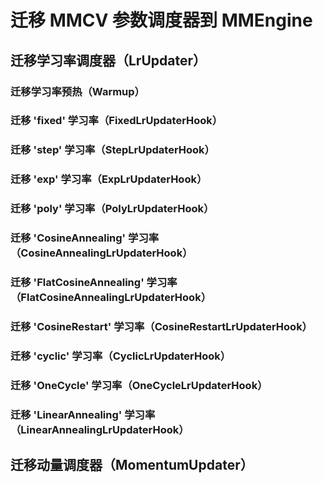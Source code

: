 # 迁移 MMCV 参数调度器到 MMEngine

## 迁移学习率调度器（LrUpdater）

### 迁移学习率预热（Warmup）

### 迁移 'fixed' 学习率（FixedLrUpdaterHook）

### 迁移 'step' 学习率（StepLrUpdaterHook）

### 迁移 'exp' 学习率（ExpLrUpdaterHook）

### 迁移 'poly' 学习率（PolyLrUpdaterHook）

### 迁移 'CosineAnnealing' 学习率（CosineAnnealingLrUpdaterHook）

### 迁移 'FlatCosineAnnealing' 学习率（FlatCosineAnnealingLrUpdaterHook）

### 迁移 'CosineRestart' 学习率（CosineRestartLrUpdaterHook）

### 迁移 'cyclic' 学习率（CyclicLrUpdaterHook）

### 迁移 'OneCycle' 学习率（OneCycleLrUpdaterHook）

### 迁移 'LinearAnnealing' 学习率（LinearAnnealingLrUpdaterHook）

## 迁移动量调度器（MomentumUpdater）
